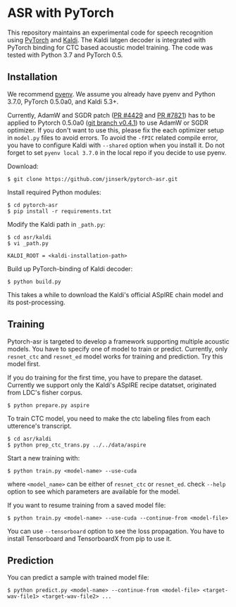 # ASR with PyTorch

This repository maintains an experimental code for speech recognition using [PyTorch](https://github.com/pytorch/pytorch) and [Kaldi](https://github.com/kaldi-asr/kaldi).
The Kaldi latgen decoder is integrated with PyTorch binding for CTC based acoustic model training.
The code was tested with Python 3.7 and PyTorch 0.5.

## Installation

We recommend [pyenv](https://github.com/pyenv/pyenv). We assume you already have pyenv and Python 3.7.0, PyTorch 0.5.0a0, and Kaldi 5.3+.

Currently, AdamW and SGDR patch ([PR #4429](https://github.com/pytorch/pytorch/pull/4429) and [PR #7821](https://github.com/pytorch/pytorch/pull/7821)) has to be applied
to Pytorch 0.5.0a0 ([git branch v0.4.1](https://github.com/pytorch/pytorch/tree/v0.4.1)) to use AdamW or SGDR optimizer. If you don't want to use this, please fix
the each optimizer setup in `model.py` files to avoid errors.
To avoid the `-fPIC` related compile error, you have to configure Kaldi with `--shared` option when you install it.
Do not forget to set `pyenv local 3.7.0` in the local repo if you decide to use pyenv.

Download:
```
$ git clone https://github.com/jinserk/pytorch-asr.git
```

Install required Python modules:
```
$ cd pytorch-asr
$ pip install -r requirements.txt
```

Modify the Kaldi path in `_path.py`:
```
$ cd asr/kaldi
$ vi _path.py

KALDI_ROOT = <kaldi-installation-path>
```

Build up PyTorch-binding of Kaldi decoder:
```
$ python build.py
```
This takes a while to download the Kaldi's official ASpIRE chain model and its post-processing.


## Training

Pytorch-asr is targeted to develop a framework supporting multiple acoustic models. You have to specify one of model to train or predict.
Currently, only `resnet_ctc` and `resnet_ed` model works for training and prediction. Try this model first.

If you do training for the first time, you have to prepare the dataset. Currently we support only the Kaldi's ASpIRE recipe datatset, originated from LDC's fisher corpus.
```
$ python prepare.py aspire
```

To train CTC model, you need to make the ctc labeling files from each utterence's transcript.
```
$ cd asr/kaldi
$ python prep_ctc_trans.py ../../data/aspire
```

Start a new training with:
```
$ python train.py <model-name> --use-cuda
```
where `<model_name>` can be either of `resnet_ctc` or `resnet_ed`.
check `--help` option to see which parameters are available for the model.

If you want to resume training from a saved model file:
```
$ python train.py <model-name> --use-cuda --continue-from <model-file>
```

You can use `--tensorboard` option to see the loss propagation. You have to install Tensorboard and TensorboardX from pip to use it.


## Prediction

You can predict a sample with trained model file:
```
$ python predict.py <model-name> --continue-from <model-file> <target-wav-file1> <target-wav-file2> ...
```

